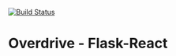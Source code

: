 [![Build Status](https://travis-ci.org/iamjohnnym/flask-react.svg?branch=master)](https://travis-ci.org/iamjohnnym/flask-react)

# Overdrive - Flask-React
